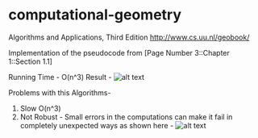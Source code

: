 # computational-geometry
Algorithms and Applications, Third Edition
http://www.cs.uu.nl/geobook/

Implementation of the pseudocode from [Page Number 3::Chapter 1::Section 1.1]

Running Time - O(n^3)
Result -
![alt text](https://i.imgur.com/i18lsgZ.png)

Problems with this Algorithms-
1) Slow O(n^3)
2) Not Robust - Small errors in the computations can make it fail in completely unexpected ways as         shown here - ![alt text](https://i.imgur.com/5BpsXDA.jpg)